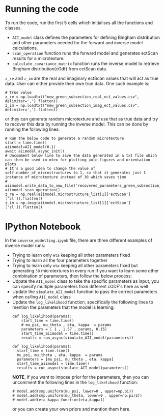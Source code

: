 # Running the code
To run the code, run the first 5 cells which initialises all the functions and classes.
- `AII_model` class defines the parameters for defining Bingham distribution and other parameters needed for the forward and inverse model calculations.
- `scan_operation` function runs the forward model and generates ectScan results for a microtexture.
- `calculate_covariance_matrix` function runs the inverse model to retrieve Bingham distribution(cOdf) from ectScan data.

`z_re` and `z_im` are the real and imaginary ectScan values that will act as true data.
User can either provide their own true data. One such example is:
```
# True value
z_re = np.loadtxt("new_green_subsection_real_ect_values.csv", delimiter=',').flatten()
z_im = np.loadtxt("new_green_subsection_imag_ect_values.csv", delimiter=',').flatten()
```
or they can generate random microtexture and use that as true data and try to recover this data by running the inverse model. This can be done by running the following lines:
```
# Run the below code to generate a random microtexture
start = time.time()
aiimodel=AII_model(0.1)
await aiimodel.async_init()
# Uncomment below line to save the data generated in a txt file which can then be used in mtex for plotting pole figures and orientation plots
# It's a good idea to change the value of self.number_of_microstructures to 1, so that it generates just 1 instance of microtexture instead of 30 which saves time
# aiimodel.write_data_to_new_file('recovered_parameters_green_subsection_1_5_0_0_9_0_5.txt')
aiimodel.scan_operation()
z_re = np.real(aiimodel.microstructure_list[1]['ectScan']['zl']).flatten()
z_im = np.imag(aiimodel.microstructure_list[1]['ectScan']['zl']).flatten()
```

# IPython Notebook
In the `inverse_modelling.ipynb` file, there are three different examples of inverse model runs:
- Trying to learn only `eta` keeping all other parameters fixed
- Trying to learn all the four parameters together
- Trying to learn only `eta` keeping all other parameters fixed but generating `50` microtextures in every run
If you want to learn some other combination of parameters, then follow the below process:
- Udpate the `AII_model` class to take the specific parameters as input, you can specify multiple parameters from different cODF's here as well
- Update the `simulate_AII_model` function to pass the correct parameters when calling `AII_model` class
- Update the `log_likelihood` function, specifically the following lines to mention the parameters that the model is learning:
  ```
  def log_likelihood(params):
      start_time = time.time()
      # mu_psi, mu_theta , eta, kappa  = params
      parameters = [ 1 , 1.57 , params, 0.15]
      start_time_aiimodel = time.time()
      results = run_async(simulate_AII_model(parameters))
  ```
  ```
  def log_likelihood(params):
    start_time = time.time()
    mu_psi, mu_theta , eta, kappa  = params
    parameters = [mu_psi, mu_theta , eta, kappa]
    start_time_aiimodel = time.time()
    results = run_async(simulate_AII_model(parameters))
  ```
  **NOTE**, If you want to impose prior for the parameters, then you can uncomment the following lines in the `log_likelihood` function:
  ```
  # model.add(smp.uniform(mu_psi, lower=0 , upper=np.pi))
  # model.add(smp.uniform(mu_theta, lower=0 , upper=np.pi/2))
  # model.add(eta_kappa_function(eta,kappa))
  ```
  or you can create your own priors and mention them here.
